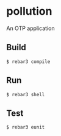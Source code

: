pollution
=====

An OTP application

Build
-----

    $ rebar3 compile
    
Run
-----

    $ rebar3 shell
    
Test
-----

    $ rebar3 eunit
